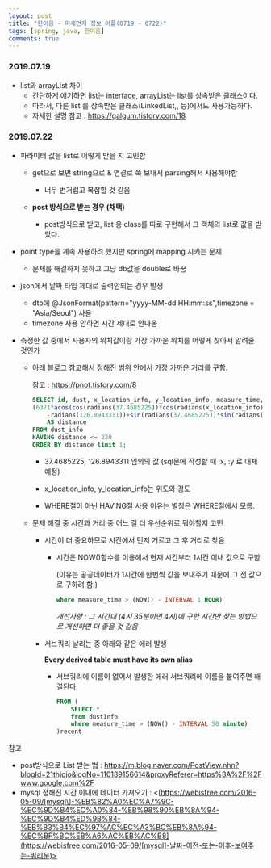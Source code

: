 ```yaml
---
layout: post
title: "한이음 - 미세먼지 정보 어플(0719 - 0722)"
tags: [spring, java, 한이음]
comments: true
---
```


### 2019.07.19

- list와 arrayList 차이 
  - 간단하게 얘기하면 list는 interface, arrayList는 list를 상속받은 클래스이다. 
  - 따라서, 다른 list 를 상속받은 클래스(LinkedList,, 등)에서도 사용가능하다.
  - 자세한 설명 참고 : <https://galgum.tistory.com/18>



### 2019.07.22

- 파라미터 값을 list로 어떻게 받을 지 고민함

  - get으로 보면 string으로 & 연결로 쭉 보내서 parsing해서 사용해야함

    - 너무 번거럽고 복잡할 것 같음

  - **post 방식으로 받는 경우 (채택)**

    - post방식으로 받고, list 용 class를 따로 구현해서 그 객체의 list로 값을 받았다. 

    

- point type을 계속 사용하려 했지만 spring에 mapping 시키는 문제

  - 문제를 해결하지 못하고 그냥 db값을 double로 바꿈

  

- json에서 날짜 타입 제대로 출력안되는 경우 발생

  - dto에 @JsonFormat(pattern="yyyy-MM-dd HH:mm:ss",timezone = "Asia/Seoul") 사용
  - timezone 사용 안하면 시간 제대로 안나옴

  

- 측정한 값 중에서 사용자의 위치값이랑 가장 가까운 위치를 어떻게 찾아서 알려줄 것인가

  - 아래 블로그 참고해서 정해진 범위 안에서 가장 가까운 거리를 구함.

    참고 : <https://pnot.tistory.com/8>

    ```sql
    SELECT id, dust, x_location_info, y_location_info, measure_time, 
    (6371*acos(cos(radians(37.4685225))*cos(radians(x_location_info))*cos(radians(y_location_info)
    	-radians(126.8943311))+sin(radians(37.4685225))*sin(radians(x_location_info))))
    	AS distance
    FROM dust_info
    HAVING distance <= 220
    ORDER BY distance limit 1;
    ```

    - 37.4685225, 126.8943311 임의의 값 (sql문에 작성할 때 :x, :y 로 대체 예정)

    - x_location_info, y_location_info는 위도와 경도

    - WHERE절이 아닌 HAVING절 사용 이유는 별칭은 WHERE절에서 모름.

      

  - 문제 해결 중 시간과 거리 중 어느 걸 더 우선순위로 둬야할지 고민

    - 시간이 더 중요하므로 시간에서 먼저 거르고 그 후 거리로 찾음

      - 시간은 NOW()함수를 이용해서 현재 시간부터 1시간 이내 값으로 구함

        (이유는 공공데이터가 1시간에 한번씩 값을 보내주기 때문에 그 전 값으로 구하려 함.) 

        ```sql
        where measure_time > (NOW() - INTERVAL 1 HOUR)
        ```

        *개선사항 :  그 시간대 (4시 35분이면 4시)에 구한 시간만 찾는 방법으로 개선하면 더 좋을 것 같음*

    - 서브쿼리 날리는 중 아래와 같은 에러 발생

      **Every derived table must have its own alias**

      - 서브쿼리에 이름이 없어서 발생한 에러 서브쿼리에 이름을 붙여주면 해결된다.

        ```sql
        FROM (
        	SELECT * 
        	from dustInfo
        	where measure_time > (NOW() - INTERVAL 50 minute)
        )recent
        ```

        

참고 

- post방식으로 List 받는 법 : <https://m.blog.naver.com/PostView.nhn?blogId=21thjojo&logNo=110189156614&proxyReferer=https%3A%2F%2Fwww.google.com%2F>
- mysql 정해진 시간 이내에 데이터 가져오기 : <[https://webisfree.com/2016-05-09/[mysql\]-%EB%82%A0%EC%A7%9C-%EC%9D%B4%EC%A0%84-%EB%98%90%EB%8A%94-%EC%9D%B4%ED%9B%84-%EB%B3%B4%EC%97%AC%EC%A3%BC%EB%8A%94-%EC%BF%BC%EB%A6%AC%EB%AC%B8](https://webisfree.com/2016-05-09/[mysql]-날짜-이전-또는-이후-보여주는-쿼리문)>